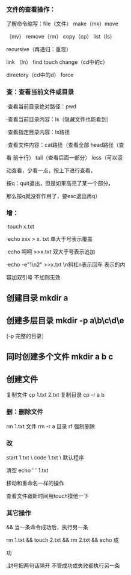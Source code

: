 ### 文件的查看操作：

了解命令缩写：file（文件） make（mk）move

（mv） remove（rm） copy（cp） list（ls） 

recursive（再递归：重现）

link （ln） find  touch  change（cd中的c） 

directory（cd中的d） force

### 查：查看当前文件或目录

·查看当前目录绝对路径：pwd

·查看当前目录内容：ls（隐藏文件也能看到）

·查看指定目录内容：ls路径

·查看文件内容：cat路径（查看全部   head路径（查 

看
前十行） tail（查看后面一部分） less（可以滚

动查看，少看一点，按上下进行查看，

按q：quit退出，但是如果高亮了某一个部分，

那么按q就没有作用了，要esc退出再q）


### 增：

·touch x.txt

·echo  xxx  > x. txt  单大于号表示覆盖

·echo  呵呵 >>x.txt   双大于号表示追加

·echo -e"1\n2" >>x.txt   \n斜杠n表示回车    表示的内

容加双引号    不加则无效

## 创建目录        mkdir a

## 创建多层目录   mkdir -p a\b\c\d\e 
  (-p  完整的目录）

## 同时创建多个文件   mkdir a b c

## 创建文件

复制文件 cp 1.txt  2.txt
复制目录 cp -r a b

### 删：删除文件

rm 1.txt    文件     rm -r a    目录    rf 强制删除

### 改

start 1.txt  \    code 1.txt \ 默认程序

清空 echo ' ' 1.txt

移动和重命名一样的操作

查看文件跟新时间用touch摸他一下

### 其它操作

&& 当一条命令成功后，执行另一条

rm 1.txt && touch 2.txt && rm 2.txt && echo 成

功

;封号把两句话隔开      不管成功或失败都执行另一条